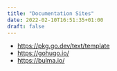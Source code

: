 ```yaml
---
title: "Documentation Sites"
date: 2022-02-10T16:51:35+01:00
draft: false
---
```


- https://pkg.go.dev/text/template
- https://gohugo.io/
- https://bulma.io/
